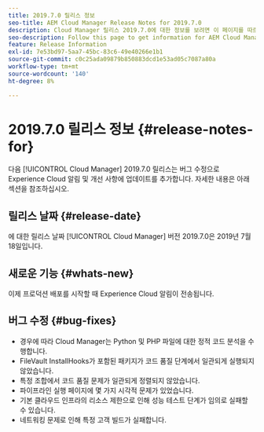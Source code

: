 ```yaml
---
title: 2019.7.0 릴리스 정보
seo-title: AEM Cloud Manager Release Notes for 2019.7.0
description: Cloud Manager 릴리스 2019.7.0에 대한 정보를 보려면 이 페이지를 따르십시오.
seo-description: Follow this page to get information for AEM Cloud Manager Release 2019.7.0.
feature: Release Information
exl-id: 7e53bd97-5aa7-45bc-83c6-49e40266e1b1
source-git-commit: c0c25ada09879b850883dcd1e53ad05c7087a80a
workflow-type: tm+mt
source-wordcount: '140'
ht-degree: 8%

---
```


# 2019.7.0 릴리스 정보 {#release-notes-for}

다음 [!UICONTROL Cloud Manager] 2019.7.0 릴리스는 버그 수정으로 Experience Cloud 알림 및 개선 사항에 업데이트를 추가합니다. 자세한 내용은 아래 섹션을 참조하십시오.

## 릴리스 날짜 {#release-date}

에 대한 릴리스 날짜 [!UICONTROL Cloud Manager] 버전 2019.7.0은 2019년 7월 18일입니다.

## 새로운 기능 {#whats-new}

이제 프로덕션 배포를 시작할 때 Experience Cloud 알림이 전송됩니다.

## 버그 수정 {#bug-fixes}

* 경우에 따라 Cloud Manager는 Python 및 PHP 파일에 대한 정적 코드 분석을 수행합니다.
* FileVault InstallHooks가 포함된 패키지가 코드 품질 단계에서 일관되게 실행되지 않았습니다.
* 특정 조합에서 코드 품질 문제가 일관되게 정렬되지 않았습니다.
* 파이프라인 실행 페이지에 몇 가지 시각적 문제가 있었습니다.
* 기본 클라우드 인프라의 리소스 제한으로 인해 성능 테스트 단계가 임의로 실패할 수 있습니다.
* 네트워킹 문제로 인해 특정 고객 빌드가 실패합니다.
